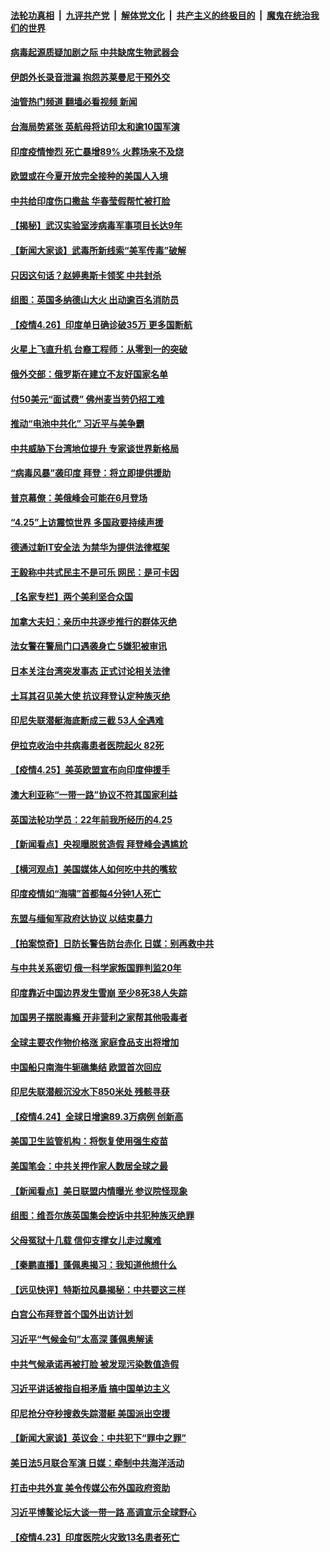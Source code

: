 ####  [法轮功真相](../../../../basic/blob/master/README.md?t=04270702) &nbsp;|&nbsp; [九评共产党](../../../../9ping.md/blob/master/README.md?t=04270702) &nbsp;|&nbsp; [解体党文化](../../../../jtdwh.md/blob/master/README.md?t=04270702)  &nbsp;|&nbsp; [共产主义的终极目的](../../../../gczydzjmd.md/blob/master/README.md?t=04270702) &nbsp;|&nbsp; [魔鬼在统治我们的世界](../../../../mgztzwmdsj.md/blob/master/README.md?t=04270702) 

#### [病毒起源质疑加剧之际 中共缺席生物武器会](../pages/nsc418/n12906890.md?t=04270702) 

#### [伊朗外长录音泄漏 抱怨苏莱曼尼干预外交](../pages/nsc418/n12906754.md?t=04270702) 

#### [油管热门频道 翻墙必看视频 新闻](http://159.65.108.143:81/youtube.html)

#### [台海局势紧张 英航母将访印太和逾10国军演](../pages/nsc418/n12906426.md?t=04270702) 

#### [印度疫情惨烈 死亡暴增89% 火葬场来不及烧](../pages/nsc418/n12906470.md?t=04270702) 

#### [欧盟或在今夏开放完全接种的美国人入境](../pages/nsc418/n12906508.md?t=04270702) 

#### [中共给印度伤口撒盐 华春莹假帮忙被打脸](../pages/nsc418/n12906537.md?t=04270702) 

#### [【揭秘】武汉实验室涉病毒军事项目长达9年](../pages/nsc418/n12906523.md?t=04270702) 

#### [【新闻大家谈】武毒所新线索“美军传毒”破解](../pages/nsc418/n12906329.md?t=04270702) 

#### [只因这句话？赵婷奥斯卡领奖 中共封杀](../pages/nsc418/n12906360.md?t=04270702) 

#### [组图：英国多纳德山大火 出动逾百名消防员](../pages/nsc418/n12905910.md?t=04270702) 

#### [【疫情4.26】印度单日确诊破35万 更多国断航](../pages/nsc418/n12902429.md?t=04270702) 

#### [火星上飞直升机 台裔工程师：从零到一的突破](../pages/nsc418/n12905790.md?t=04270702) 

#### [俄外交部：俄罗斯在建立不友好国家名单](../pages/nsc418/n12905710.md?t=04270702) 

#### [付50美元“面试费” 佛州麦当劳仍招工难](../pages/nsc418/n12905516.md?t=04270702) 

#### [推动“电池中共化” 习近平与美争霸](../pages/nsc418/n12898836.md?t=04270702) 

#### [中共威胁下台湾地位提升 专家谈世界新格局](../pages/nsc418/n12904556.md?t=04270702) 

#### [“病毒风暴”袭印度 拜登：将立即提供援助](../pages/nsc418/n12904686.md?t=04270702) 

#### [普京幕僚：美俄峰会可能在6月登场](../pages/nsc418/n12904392.md?t=04270702) 

#### [“4.25”上访震惊世界 多国政要持续声援](../pages/nsc418/n12904204.md?t=04270702) 

#### [德通过新IT安全法 为禁华为提供法律框架](../pages/nsc418/n12904282.md?t=04270702) 

#### [王毅称中共式民主不是可乐 网民：是可卡因](../pages/nsc418/n12904088.md?t=04270702) 

#### [【名家专栏】两个美利坚合众国](../pages/nsc418/n12903416.md?t=04270702) 

#### [加拿大夫妇：亲历中共逐步推行的群体灭绝](../pages/nsc418/n12904076.md?t=04270702) 

#### [法女警在警局门口遇袭身亡 5嫌犯被审讯](../pages/nsc418/n12904016.md?t=04270702) 

#### [日本关注台湾突发事态 正式讨论相关法律](../pages/nsc418/n12904084.md?t=04270702) 

#### [土耳其召见美大使 抗议拜登认定种族灭绝](../pages/nsc418/n12903939.md?t=04270702) 

#### [印尼失联潜艇海底断成三截 53人全遇难](../pages/nsc418/n12903944.md?t=04270702) 

#### [伊拉克收治中共病毒患者医院起火 82死](../pages/nsc418/n12903819.md?t=04270702) 

#### [【疫情4.25】美英欧盟宣布向印度伸援手](../pages/nsc418/n12903613.md?t=04270702) 

#### [澳大利亚称“一带一路”协议不符其国家利益](../pages/nsc418/n12903233.md?t=04270702) 

#### [英国法轮功学员：22年前我所经历的4.25](../pages/nsc418/n12901372.md?t=04270702) 

#### [【新闻看点】央视曝脱贫造假 拜登峰会遇尴尬](../pages/nsc418/n12903139.md?t=04270702) 

#### [【横河观点】美国媒体人如何吃中共的嘴软](../pages/nsc418/n12903156.md?t=04270702) 

#### [印度疫情如“海啸”首都每4分钟1人死亡](../pages/nsc418/n12903007.md?t=04270702) 

#### [东盟与缅甸军政府达协议 以结束暴力](../pages/nsc418/n12902982.md?t=04270702) 

#### [【拍案惊奇】日防长警告防台赤化 日媒：别再救中共](../pages/nsc418/n12902456.md?t=04270702) 

#### [与中共关系密切 俄一科学家叛国罪判监20年](../pages/nsc418/n12902838.md?t=04270702) 

#### [印度靠近中国边界发生雪崩 至少8死38人失踪](../pages/nsc418/n12902702.md?t=04270702) 

#### [加国男子摆脱毒瘾 开非营利之家帮其他吸毒者](../pages/nsc418/n12902578.md?t=04270702) 

#### [全球主要农作物价格涨 家庭食品支出将增加](../pages/nsc418/n12902719.md?t=04270702) 

#### [中国船只南海牛轭礁集结 欧盟首次回应](../pages/nsc418/n12902666.md?t=04270702) 

#### [印尼失联潜舰沉没水下850米处 残骸寻获](../pages/nsc418/n12902454.md?t=04270702) 

#### [【疫情4.24】全球日增逾89.3万病例 创新高](../pages/nsc418/n12902304.md?t=04270702) 

#### [美国卫生监管机构：将恢复使用强生疫苗](../pages/nsc418/n12902155.md?t=04270702) 

#### [美国笔会：中共关押作家人数居全球之最](../pages/nsc418/n12901918.md?t=04270702) 

#### [【新闻看点】美日联盟内情曝光 参议院怪现象](../pages/nsc418/n12901170.md?t=04270702) 

#### [组图：维吾尔族英国集会控诉中共犯种族灭绝罪](../pages/nsc418/n12900319.md?t=04270702) 

#### [父母冤狱十几载 信仰支撑女儿走过魔难](../pages/nsc418/n12901431.md?t=04270702) 

#### [【秦鹏直播】蓬佩奥揭习：我知道他想什么](../pages/nsc418/n12901540.md?t=04270702) 

#### [【远见快评】特斯拉风暴揭秘：中共要这三样](../pages/nsc418/n12901519.md?t=04270702) 

#### [白宫公布拜登首个国外出访计划](../pages/nsc418/n12901227.md?t=04270702) 

#### [习近平“气候金句”太高深 蓬佩奥解读](../pages/nsc418/n12900990.md?t=04270702) 

#### [中共气候承诺再被打脸 被发现污染数值造假](../pages/nsc418/n12900385.md?t=04270702) 

#### [习近平讲话被指自相矛盾 搞中国单边主义](../pages/nsc418/n12900904.md?t=04270702) 

#### [印尼抢分夺秒搜救失踪潜艇 美国派出空援](../pages/nsc418/n12900758.md?t=04270702) 

#### [【新闻大家谈】英议会：中共犯下“罪中之罪”](../pages/nsc418/n12900584.md?t=04270702) 

#### [美日法5月联合军演 日媒：牵制中共海洋活动](../pages/nsc418/n12900369.md?t=04270702) 

#### [打击中共外宣 美令传媒公布外国政府资助](../pages/nsc418/n12900339.md?t=04270702) 

#### [习近平博鳌论坛大谈一带一路 高调宣示全球野心](../pages/nsc418/n12900286.md?t=04270702) 

#### [【疫情4.23】印度医院火灾致13名患者死亡](../pages/nsc418/n12900106.md?t=04270702) 

<img src='http://gfw-breaker.win/goodnews/indexes/nsc418.md' width='0px' height='0px'/>
